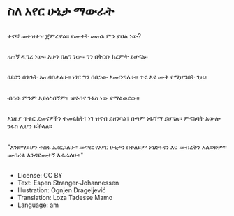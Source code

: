 # ስለ አየር ሁኔታ ማውራት

##
ቀኖቹ መቀዝቀዝ ጀምረዋል። የሙቀት መጠኑ ምን ያህል ነው?

##
ዘጠኝ ዲግሪ ነው። አሁን በልግ ነው። ግን በቅርቡ ክረምት ይሆናል።

##
ፀደይን በጉጉት እጠባበቃለሁ። ነገር ግን በበጋው እመርጣለሁ። ጥሩ እና ሙቅ የሚሆንበት ጊዜ።

##
ብርዱ ምንም አያሳስበኝም። ዝናብና ንፋስ ነው የማልወደው።

##
እነዚያ ጥቁር ደመናዎችን ተመልከት፣ ነገ ዝናብ ይዘንባል፣ በጣም ነፋሻማ ይሆናል። ምናልባት አውሎ ንፋስ ሊሆን ይችላል።

##
"እንደማይሆን ተስፋ አደርጋለሁ። መጥፎ የአየር ሁኔታን በተለይም ነጎድጓዳን እና መብረቅን አልወድም። መብረቁ እንዳይመታኝ እፈራለሁ።"

##
* License: CC BY
* Text: Espen Stranger-Johannessen
* Illustration: Ognjen Drageljević
* Translation: Loza Tadesse Mamo
* Language: am
